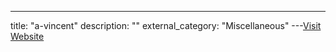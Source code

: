 ---
title: "a-vincent"
description: ""
external_category: "Miscellaneous"
---[Visit Website](https://github.com/a-vincent)

